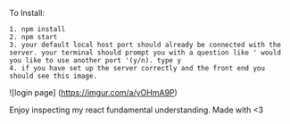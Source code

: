 
To Install:

```
1. npm install 
2. npm start
3. your default local host port should already be connected with the server. your terminal should prompt you with a question like ' would you like to use another port '(y/n). type y
4. if you have set up the server correctly and the front end you should see this image. 
```
![login page]
(https://imgur.com/a/yOHmA9P)

Enjoy inspecting my react fundamental understanding. Made with <3
